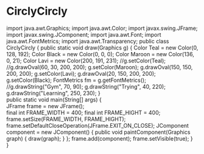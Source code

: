 CirclyCircly
============
import java.awt.Graphics;
import java.awt.Color;
import javax.swing.JFrame;
import javax.swing.JComponent;
import java.awt.Font;
import java.awt.FontMetrics;
import java.awt.Transparency;
public class CirclyCircly
{
   public static void draw(Graphics g)
    { 
     Color Teal = new Color(0, 128, 192);
     Color Black = new Color(0, 0, 0);
     Color Maroon = new Color(136, 0, 21);
     Color Lavi = new Color(200, 191, 231);
     //g.setColor(Teal);
     //g.drawOval(60, 30, 200, 200);
     g.setColor(Maroon);
     g.drawOval(150, 150, 200, 200);
     g.setColor(Lavi);
     g.drawOval(20, 150, 200, 200);
     g.setColor(Black);
     FontMetrics fm = g.getFontMetrics();
     //g.drawString("Gym", 70, 90);
     g.drawString("Trying", 40, 220);
     g.drawString("Learning", 250, 230);
    }   
    public static void main(String[] args)
   {  
      JFrame frame = new JFrame();  
      final int FRAME_WIDTH = 400;
      final int FRAME_HIGHT = 400;     
      frame.setSize(FRAME_WIDTH, FRAME_HIGHT);
      frame.setDefaultCloseOperation(JFrame.EXIT_ON_CLOSE);
      JComponent component = new JComponent()
        {  public void paintComponent(Graphics graph)
          { 
            draw(graph); 
          } 
        };
      frame.add(component);
      frame.setVisible(true); 
   }  
    }
